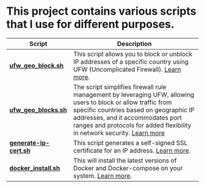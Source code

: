# This project contains various scripts that I use for different purposes.

| Script | Description |
| --- | --- |
| **[ufw_geo_block.sh](ufw_geo_block.sh)** | This script allows you to block or unblock IP addresses of a specific country using UFW (Uncomplicated Firewall). [Learn more]("ufw_geo_block.md"). |
| **[ufw_geo_blocks.sh](ufw_geo_blocks.sh)** | The script simplifies firewall rule management by leveraging UFW, allowing users to block or allow traffic from specific countries based on geographic IP addresses, and it accommodates port ranges and protocols for added flexibility in network security. [Learn more]("ufw_geo_blocks.md")|
| **[generate-ip-cert.sh](generate-ip-cert.sh)** | This script generates a self-signed SSL certificate for an IP address. [Learn more]("generate-ip-cert.md").|
| **[docker_install.sh](generate-ip-cert.sh)** | This will install the latest versions of Docker and Docker-compose on your system. [Learn more]("docker_install.md"). |
